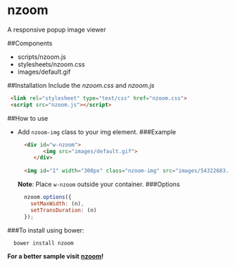 # nzoom
A responsive popup image viewer

##Components
* scripts/nzoom.js
* stylesheets/nzoom.css
* images/default.gif

##Installation
Include the *nzoom.css* and *nzoom.js*
```html
 <link rel="stylesheet" type="text/css" href="nzoom.css">
 <script src="nzoom.js"></script>
```
##How to use
* Add `nzoom-img` class to your img element. 
###Example
  ```html 
    <div id="w-nzoom">
		  <img src="images/default.gif">
	   </div>
	   
    <img id="1" width="300px" class="nzoom-img" src="images/54322683.jpg" alt="alt">
    ```
    **Note**: Place `w-nzoom` outside your container.
###Options
  ```javascript
    nzoom.options({
      setMaxWidth: (n),
      setTransDuration: (n)
    });
  ```
###To install using bower:
  ```
    bower install nzoom
  ```
**For a better sample visit** [**nzoom**](http://lightnick.github.io/nzoom/)**!**
